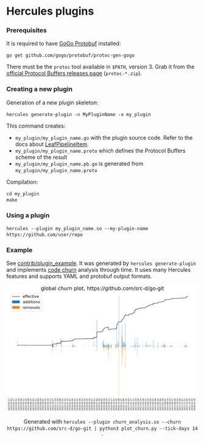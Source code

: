 Hercules plugins
================

### Prerequisites

It is required to have [GoGo Protobuf](https://github.com/gogo/protobuf) installed:

```
go get github.com/gogo/protobuf/protoc-gen-gogo
```

There must be the `protoc` tool available in `$PATH`, version 3. Grab it from the
[official Protocol Buffers releases page](https://github.com/google/protobuf/releases) (`protoc-*.zip`).

### Creating a new plugin

Generation of a new plugin skeleton:

```
hercules generate-plugin -n MyPluginName -o my_plugin
```

This command creates:

* `my_plugin/my_plugin_name.go` with the plugin source code. Refer to the docs about [LeafPipelineItem]().
* `my_plugin/my_plugin_name.proto` which defines the Protocol Buffers scheme of the result
* `my_plugin/my_plugin_name.pb.go` is generated from `my_plugin/my_plugin_name.proto`

Compilation:

```
cd my_plugin
make
```

### Using a plugin

```
hercules --plugin my_plugin_name.so --my-plugin-name https://github.com/user/repo
```

### Example

See [contrib/plugin_example](contrib/_plugin_example). It was generated by `hercules generate-plugin`
and implements [code churn](https://blog.gitprime.com/why-code-churn-matters/) analysis through time.
It uses many Hercules features and supports YAML and protobuf output formats.

![go-git global churn](doc/churn_global.png)
<p align="center">Generated with <code>hercules --plugin churn_analysis.so --churn https://github.com/src-d/go-git | python3 plot_churn.py --tick-days 14 -</code></p>
